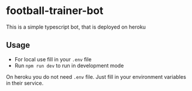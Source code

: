 # football-trainer-bot

This is a simple typescript bot, that is deployed on heroku

## Usage

- For local use fill in your `.env` file
- Run `npm run dev` to run in development mode

On heroku you do not need `.env` file. Just fill in your environment variables in their service.
